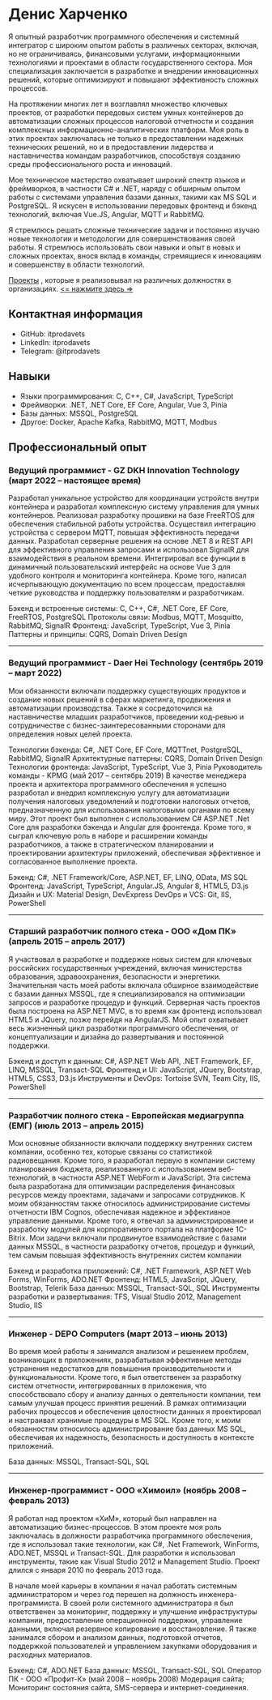 # Денис Харченко

Я опытный разработчик программного обеспечения и системный интегратор с широким опытом работы в различных секторах, включая, но не ограничиваясь, финансовыми услугами, информационными технологиями и проектами в области государственного сектора. Моя специализация заключается в разработке и внедрении инновационных решений, которые оптимизируют и повышают эффективность сложных процессов.

На протяжении многих лет я возглавлял множество ключевых проектов, от разработки передовых систем умных контейнеров до автоматизации сложных процессов налоговой отчетности и создания комплексных информационно-аналитических платформ. Моя роль в этих проектах заключалась не только в предоставлении надежных технических решений, но и в предоставлении лидерства и наставничества командам разработчиков, способствуя созданию среды профессионального роста и инноваций.

Мое техническое мастерство охватывает широкий спектр языков и фреймворков, в частности C# и .NET, наряду с обширным опытом работы с системами управления базами данных, такими как MS SQL и PostgreSQL. Я искусен в использовании передовых фронтенд и бэкенд технологий, включая Vue.JS, Angular, MQTT и RabbitMQ.

Я стремлюсь решать сложные технические задачи и постоянно изучаю новые технологии и методологии для совершенствования своей работы. Я стремлюсь использовать свои навыки и опыт в новых и сложных проектах, внося вклад в команды, стремящиеся к инновациям и совершенству в области технологий.

[Проекты](/projects.en.md) , которые я реализовывал на различных должностях в организациях. [<= нажмите здесь =>](/projects.en.md)

##  Контактная информация
- GitHub: itprodavets
- LinkedIn: itprodavets
- Telegram: @itprodavets

## Навыки
- Языки программирования: C, C++, C#, JavaScript, TypeScript
- Фреймворки: .NET, .NET Core, EF Core, Angular, Vue 3, Pinia
- Базы данных: MSSQL, PostgreSQL
- Другое: Docker, Apache Kafka, RabbitMQ, MQTT, Modbus

## Профессиональный опыт
### Ведущий программист - GZ DKH Innovation Technology (март 2022 – настоящее время)
Разработал уникальное устройство для координации устройств внутри контейнера и разработал комплексную систему управления для умных контейнеров. Реализовал разработку прошивки на базе FreeRTOS для обеспечения стабильной работы устройства. Осуществил интеграцию устройства с сервером MQTT, повышая эффективность передачи данных. Разработал серверные решения на основе .NET 8 и REST API для эффективного управления запросами и использовал SignalR для взаимодействия в реальном времени. Интегрировал все функции в динамичный пользовательский интерфейс на основе Vue 3 для удобного контроля и мониторинга контейнера. Кроме того, написал исчерпывающую документацию по всем процессам, предоставляя четкие руководства и поддержку пользователям и разработчикам.

Бэкенд и встроенные системы: C, C++, C#, .NET Core, EF Core, FreeRTOS, PostgreSQL
Протоколы связи: Modbus, MQTT, Mosquitto, RabbitMQ, SignalR
Фронтенд: JavaScript, TypeScript, Vue 3, Pinia
Паттерны и принципы: CQRS, Domain Driven Design

---

### Ведущий программист - Daer Hei Technology (сентябрь 2019 – март 2022)
Мои обязанности включали поддержку существующих продуктов и создание новых решений в сферах маркетинга, продвижения и автоматизации производства. Также я сосредоточился на наставничестве младших разработчиков, проведении код-ревью и сотрудничестве с бизнес-заинтересованными сторонами для определения новых целей проекта.

Технологии бэкенда: C#, .NET Core, EF Core, MQTTnet, PostgreSQL, RabbitMQ, SignalR
Архитектурные паттерны: CQRS, Domain Driven Design
Технологии фронтенда: JavaScript, TypeScript, Vue 3, Pinia
Руководитель команды - KPMG (май 2017 – сентябрь 2019)
В качестве менеджера проекта и архитектора программного обеспечения я успешно разработал и внедрил комплексную услугу для автоматизации получения налоговых уведомлений и подготовки налоговых отчетов, предназначенную для использования налоговыми органами по всему миру. Этот проект был выполнен с использованием C# ASP.NET .Net Core для разработки бэкенда и Angular для фронтенда. Кроме того, я сыграл ключевую роль в наборе и расширении команды разработчиков, а также в стратегическом планировании и проектировании архитектуры приложений, обеспечивая эффективное и согласованное выполнение проекта.

Бэкенд: C#, .NET Framework/Core, ASP.NET, EF, LINQ, OData, MS SQL
Фронтенд: JavaScript, TypeScript, Angular.JS, Angular 8, HTML5, D3.js
Дизайн и UX: Material Design, DevExpress
DevOps и VCS: Git, IIS, PowerShell

---

### Старший разработчик полного стека - ООО «Дом ПК» (апрель 2015 – апрель 2017)
Я участвовал в разработке и поддержке новых систем для ключевых российских государственных учреждений, включая министерства образования, здравоохранения, безопасности и энергетики. Значительная часть моей работы включала обширное взаимодействие с базами данных MSSQL, где я специализировался на оптимизации запросов и разработке процедур и функций. Серверная часть проектов была построена на ASP.NET MVC, в то время как фронтенд использовал HTML5 и JQuery, позже перейдя на AngularJS. Мой опыт охватывает весь жизненный цикл разработки программного обеспечения, от концептуализации и дизайна до развертывания и постоянной поддержки.

Бэкенд и доступ к данным: C#, ASP.NET Web API, .NET Framework, EF, LINQ, MSSQL, Transact-SQL
Фронтенд и UI: JavaScript, JQuery, Bootstrap, HTML5, CSS3, D3.js
Инструменты и DevOps: Tortoise SVN, Team City, IIS, PowerShell

---

### Разработчик полного стека - Европейская медиагруппа (ЕМГ) (июль 2013 – апрель 2015)
Мои основные обязанности включали поддержку внутренних систем компании, особенно тех, которые связаны со статистикой радиовещания. Кроме того, я разработал первую в компании систему планирования бюджета, реализованную с использованием веб-технологий, в частности ASP.NET WebForm и JavaScript. Эта система была разработана для оптимизации распределения финансовых ресурсов между проектами, задачами и запросами сотрудников. К моим обязанностям также относилось администрирование системы отчетности IBM Cognos, обеспечивая надежное и эффективное управление данными. Кроме того, я отвечал за администрирование и разработку модулей для корпоративного портала на платформе 1C-Bitrix. Мои задачи включали продвинутое взаимодействие с базами данных MSSQL, в частности разработку отчетов, процедур и функций, тем самым повышая эффективность внутренних систем компании

Бэкенд и разработка приложений: C#, .NET Framework, ASP.NET Web Forms, WinForms, ADO.NET
Фронтенд: HTML5, JavaScript, JQuery, Bootstrap, Telerik
База данных: MSSQL, Transact-SQL, SQL
Инструменты разработки и развертывания: TFS, Visual Studio 2012, Management Studio, IIS

---

### Инженер - DEPO Computers (март 2013 – июнь 2013)
Во время моей работы я занимался анализом и решением проблем, возникающих в приложениях, разрабатывая эффективные методы устранения недостатков для повышения производительности и функциональности. Кроме того, я был ответственен за разработку систем отчетности, интегрированных в приложения, что способствовало сбору и анализу данных о деятельности компании, тем самым улучшая процесс принятия решений. В рамках оптимизации рабочих процессов и обеспечения целостности данных я проектировал и настраивал хранимые процедуры в MS SQL. Кроме того, к моим обязанностям относилось администрирование баз данных MS SQL, обеспечивая их надежность, безопасность и доступность в контексте приложений.

База данных: MSSQL, Transact-SQL, SQL

---

### Инженер-программист - ООО «Химоил» (ноябрь 2008 – февраль 2013)
Я работал над проектом «ХиМ», который был направлен на автоматизацию бизнес-процессов. В этом проекте моя роль заключалась в должности разработчика программного обеспечения, где я использовал такие технологии, как C#, .Net Framework, WinForms, ADO.NET, MSSQL и Transact-SQL. Для разработки я использовал инструменты, такие как Visual Studio 2012 и Management Studio. Проект длился с января 2010 по февраль 2013 года.

В начале моей карьеры в компании я начал работать системным администратором и через год перешел на должность инженера-программиста. В своей роли системного администратора я был ответственен за мониторинг, поддержку и улучшение инфраструктуры компании, предоставление операционной поддержки, управление данными, включая резервное копирование и восстановление. Я также занимался сбором и анализом данных, подготовкой отчетов, поддержкой пользователей и управлением закупками оборудования и расходных материалов.

Бэкенд: C#, ADO.NET
База данных: MSSQL, Transact-SQL, SQL
Оператор ПК - ООО «Профит-К» (май 2008 – ноябрь 2008)
Модерация сайта;
Мониторинг состояния сайта, SMS-сервера и интернет-соединения.
